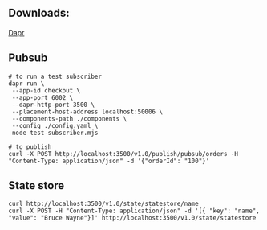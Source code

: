## Downloads:

[Dapr](https://docs.dapr.io/getting-started/install-dapr-cli/)

## Pubsub

```
# to run a test subscriber
dapr run \
 --app-id checkout \
 --app-port 6002 \
 --dapr-http-port 3500 \
 --placement-host-address localhost:50006 \
 --components-path ./components \
 --config ./config.yaml \
 node test-subscriber.mjs
```

```
# to publish
curl -X POST http://localhost:3500/v1.0/publish/pubsub/orders -H "Content-Type: application/json" -d '{"orderId": "100"}'
```

## State store

```
curl http://localhost:3500/v1.0/state/statestore/name
curl -X POST -H "Content-Type: application/json" -d '[{ "key": "name", "value": "Bruce Wayne"}]' http://localhost:3500/v1.0/state/statestore
```
